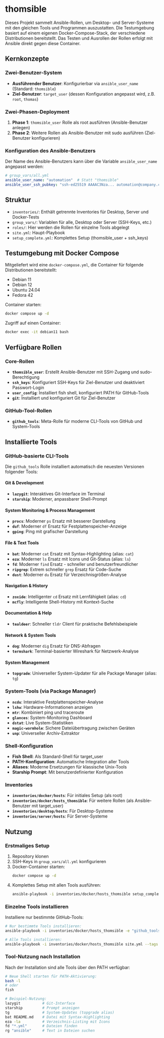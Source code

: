 # thomsible

Dieses Projekt sammelt Ansible-Rollen, um Desktop- und Server-Systeme mit den gleichen Tools und Programmen auszustatten. Die Testumgebung basiert auf einem eigenen Docker-Compose-Stack, der verschiedene Distributionen bereitstellt. Das Testen und Ausrollen der Rollen erfolgt mit Ansible direkt gegen diese Container.

## Kernkonzepte

### Zwei-Benutzer-System
- **Ausführender Benutzer**: Konfigurierbar via `ansible_user_name` (Standard: `thomsible`)
- **Ziel-Benutzer**: `target_user` (dessen Konfiguration angepasst wird, z.B. `root`, `thomas`)

### Zwei-Phasen-Deployment
1. **Phase 1**: `thomsible_user` Rolle als root ausführen (Ansible-Benutzer anlegen)
2. **Phase 2**: Weitere Rollen als Ansible-Benutzer mit sudo ausführen (Ziel-Benutzer konfigurieren)

### Konfiguration des Ansible-Benutzers
Der Name des Ansible-Benutzers kann über die Variable `ansible_user_name` angepasst werden:
```yaml
# group_vars/all.yml
ansible_user_name: "automation"  # Statt "thomsible"
ansible_user_ssh_pubkey: "ssh-ed25519 AAAAC3Nza... automation@company.com"
```

## Struktur
- `inventories/`: Enthält getrennte Inventories für Desktop, Server und Docker-Tests
- `group_vars/`: Variablen für alle, Desktop oder Server (SSH-Keys, etc.)
- `roles/`: Hier werden die Rollen für einzelne Tools abgelegt
- `site.yml`: Haupt-Playbook
- `setup_complete.yml`: Komplettes Setup (thomsible_user + ssh_keys)

## Testumgebung mit Docker Compose

Mitgeliefert wird eine `docker-compose.yml`, die Container für folgende Distributionen bereitstellt:
- Debian 11
- Debian 12
- Ubuntu 24.04
- Fedora 42

Container starten:
```sh
docker compose up -d
```

Zugriff auf einen Container:
```sh
docker exec -it debian11 bash
```

## Verfügbare Rollen

### Core-Rollen
- **`thomsible_user`**: Erstellt Ansible-Benutzer mit SSH-Zugang und sudo-Berechtigung
- **`ssh_keys`**: Konfiguriert SSH-Keys für Ziel-Benutzer und deaktiviert Passwort-Login
- **`user_config`**: Installiert fish shell, konfiguriert PATH für GitHub-Tools
- **`git`**: Installiert und konfiguriert Git für Ziel-Benutzer

### GitHub-Tool-Rollen
- **`github_tools`**: Meta-Rolle für moderne CLI-Tools von GitHub und System-Tools

## Installierte Tools

### GitHub-basierte CLI-Tools
Die `github_tools` Rolle installiert automatisch die neuesten Versionen folgender Tools:

#### Git & Development
- **`lazygit`**: Interaktives Git-Interface im Terminal
- **`starship`**: Moderner, anpassbarer Shell-Prompt

#### System Monitoring & Process Management
- **`procs`**: Moderner `ps` Ersatz mit besserer Darstellung
- **`duf`**: Moderner `df` Ersatz für Festplattenspeicher-Anzeige
- **`gping`**: Ping mit grafischer Darstellung

#### File & Text Tools
- **`bat`**: Moderner `cat` Ersatz mit Syntax-Highlighting (alias: `cat`)
- **`eza`**: Moderner `ls` Ersatz mit Icons und Git-Status (alias: `ls`)
- **`fd`**: Moderner `find` Ersatz - schneller und benutzerfreundlicher
- **`ripgrep`**: Extrem schneller `grep` Ersatz für Code-Suche
- **`dust`**: Moderner `du` Ersatz für Verzeichnisgrößen-Analyse

#### Navigation & History
- **`zoxide`**: Intelligenter `cd` Ersatz mit Lernfähigkeit (alias: `cd`)
- **`mcfly`**: Intelligente Shell-History mit Kontext-Suche

#### Documentation & Help
- **`tealdeer`**: Schneller `tldr` Client für praktische Befehlsbeispiele

#### Network & System Tools
- **`dog`**: Moderner `dig` Ersatz für DNS-Abfragen
- **`termshark`**: Terminal-basierter Wireshark für Netzwerk-Analyse

#### System Management
- **`topgrade`**: Universeller System-Updater für alle Package Manager (alias: `tg`)

### System-Tools (via Package Manager)
- **`ncdu`**: Interaktive Festplattenspeicher-Analyse
- **`lshw`**: Hardware-Informationen anzeigen
- **`mtr`**: Kombiniert ping und traceroute
- **`glances`**: System-Monitoring Dashboard
- **`dstat`**: Live System-Statistiken
- **`magic-wormhole`**: Sichere Dateiübertragung zwischen Geräten
- **`unp`**: Universeller Archiv-Extraktor

### Shell-Konfiguration
- **Fish Shell**: Als Standard-Shell für target_user
- **PATH-Konfiguration**: Automatische Integration aller Tools
- **Aliases**: Moderne Ersetzungen für klassische Unix-Tools
- **Starship Prompt**: Mit benutzerdefinierter Konfiguration

### Inventories
- **`inventories/docker/hosts`**: Für initiales Setup (als root)
- **`inventories/docker/hosts_thomsible`**: Für weitere Rollen (als Ansible-Benutzer mit target_user)
- **`inventories/desktop/hosts`**: Für Desktop-Systeme
- **`inventories/server/hosts`**: Für Server-Systeme

## Nutzung

### Erstmaliges Setup
1. Repository klonen
2. SSH-Keys in `group_vars/all.yml` konfigurieren
3. Docker-Container starten:
   ```sh
   docker compose up -d
   ```
4. Komplettes Setup mit allen Tools ausführen:
   ```sh
   ansible-playbook -i inventories/docker/hosts_thomsible setup_complete_with_tools.yml
   ```

### Einzelne Tools installieren
Installiere nur bestimmte GitHub-Tools:
```sh
# Nur bestimmte Tools installieren:
ansible-playbook -i inventories/docker/hosts_thomsible -e "github_tools_to_install=[lazygit,starship,topgrade]" site.yml --tags github_tools

# Alle Tools installieren:
ansible-playbook -i inventories/docker/hosts_thomsible site.yml --tags github_tools
```

### Tool-Nutzung nach Installation
Nach der Installation sind alle Tools über den PATH verfügbar:
```sh
# Neue Shell starten für PATH-Aktivierung:
bash -l
# oder
fish

# Beispiel-Nutzung:
lazygit          # Git-Interface
starship         # Prompt anzeigen
tg               # System-Updates (topgrade alias)
bat README.md    # Datei mit Syntax-Highlighting
eza -la          # Verzeichnis-Listing mit Icons
fd "*.yml"       # Dateien finden
rg "ansible"     # Text in Dateien suchen
```

